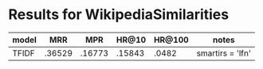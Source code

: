 
# Results for WikipediaSimilarities

| model | MRR    | MPR    | HR@10  | HR@100  | notes |
| ----- | ------ | ------ |------- | ------- | -- |
| TFIDF | .36529 | .16773 | .15843 | .0482   | smartirs = 'lfn' |
